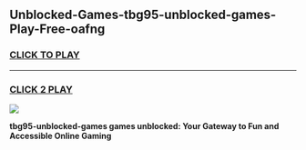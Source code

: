 
## Unblocked-Games-tbg95-unblocked-games-Play-Free-oafng
<h3>
<a href="https://premium76.site?title=tbg95-unblocked-games&ref=20A">CLICK TO PLAY</a></h3>
<hr>

<h3>
<a href="https://premium76.site?title=tbg95-unblocked-games&ref=20A">CLICK 2 PLAY</a>
  
</h3>

<a href="https://premium76.site?title=tbg95-unblocked-games&ref=20A"><img src="https://clearcache.store/games.png"></a>


**tbg95-unblocked-games games unblocked: Your Gateway to Fun and Accessible Online Gaming**
